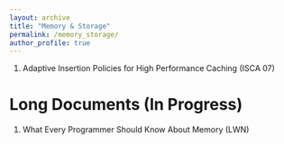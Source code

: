 ```yaml
---
layout: archive
title: "Memory & Storage"
permalink: /memory_storage/
author_profile: true
---
```


<ol>
   <li> Adaptive Insertion Policies for High Performance Caching (ISCA 07)</li>
</ol>


Long Documents (In Progress)
======
<ol>
   <li> What Every Programmer Should Know About Memory (LWN) </li>
</ol>

